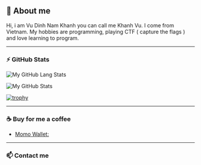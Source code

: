 ## 📝 About me
Hi, i am Vu Dinh Nam Khanh you can call me Khanh Vu. I come from Vietnam. My hobbies are programming, playing CTF ( capture the flags ) and love learning to program.

---

### ⚡ GitHub Stats #
![My GitHub Lang Stats](https://github-readme-stats.vercel.app/api/top-langs/?username=vudinhnamkhanh&theme=tokyonight&layout=compact)

![My GitHub Stats](https://github-readme-stats.vercel.app/api?username=vudinhnamkhanh&count_private=true&show_icons=true&theme=tokyonight)

[![trophy](https://github-profile-trophy.vercel.app/?username=vudinhnamkhanh&theme=tokyonight&margion-w=13&margin-h=15&column=7&no-frame=true)](https://github.com/ryo-ma/github-profile-trophy)

---

### ☕ Buy for me a coffee

- [Momo Wallet:  ](https://nhantien.momo.vn)

---

### 📫 Contact me


